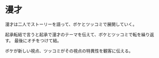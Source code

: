 # 漫才

漫才は二人でストーリーを語って、ボケとツッコミで展開していく。

起承転結で言うと起承で漫才のテーマを伝えて、ボケとツッコミで転を繰り返す。
最後にオチをつけて結。

ボケが新しい視点、ツッコミがその視点の特異性を観客に伝える。
